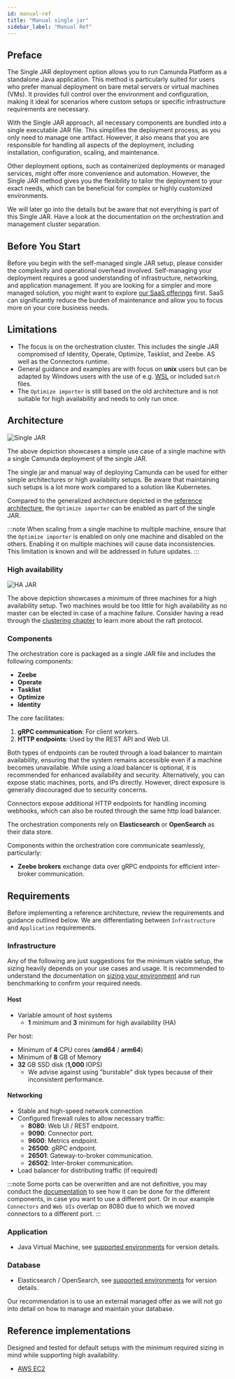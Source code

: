 ```yaml
---
id: manual-ref
title: "Manual single jar"
sidebar_label: "Manual Ref"
---
```


<!-- Could also be called manual? -->

<!-- Moving target, may be renamed, different focus, etc. -->

<!-- Day 1 vs Day 2 operations? -->
<!-- Installation vs Operations -->

## Preface

The Single JAR deployment option allows you to run Camunda Platform as a standalone Java application. This method is particularly suited for users who prefer manual deployment on bare metal servers or virtual machines (VMs). It provides full control over the environment and configuration, making it ideal for scenarios where custom setups or specific infrastructure requirements are necessary.

With the Single JAR approach, all necessary components are bundled into a single executable JAR file. This simplifies the deployment process, as you only need to manage one artifact. However, it also means that you are responsible for handling all aspects of the deployment, including installation, configuration, scaling, and maintenance.

Other deployment options, such as containerized deployments or managed services, might offer more convenience and automation. However, the Single JAR method gives you the flexibility to tailor the deployment to your exact needs, which can be beneficial for complex or highly customized environments.

We will later go into the details but be aware that not everything is part of this Single JAR. Have a look at the documentation on the orchestration and management cluster separation. <!-- TODO: add a link reference from reference arch  -->

## Before You Start

Before you begin with the self-managed single JAR setup, please consider the complexity and operational overhead involved. Self-managing your deployment requires a good understanding of infrastructure, networking, and application management. If you are looking for a simpler and more managed solution, you might want to explore [our SaaS offerings](https://camunda.com/platform/) first. SaaS can significantly reduce the burden of maintenance and allow you to focus more on your core business needs.

## Limitations

- The focus is on the orchestration cluster. This includes the single JAR compromised of Identity, Operate, Optimize, Tasklist, and Zeebe. AS well as the Connectors runtime.
- General guidance and examples are with focus on **unix** users but can be adapted by Windows users with the use of e.g. [WSL](https://learn.microsoft.com/en-us/windows/wsl/install) or included `batch` files.
- The `Optimize importer` is still based on the old architecture and is not suitable for high availability and needs to only run once.

## Architecture

<!-- TODO: include picture when I get access to the draw.io stuff from Hamza. Afterwards describe it -->

<!-- Pictures are as mentioned for now just placeholders --->

![Single JAR](./img/placeholder-manual-single.drawio.png)

The above depiction showcases a simple use case of a single machine with a single Camunda deployment of the single JAR.

The single jar and manual way of deploying Camunda can be used for either simple architectures or high availability setups. Be aware that maintaining such setups is a lot more work compared to a solution like Kubernetes.

Compared to the generalized architecture depicted in the [reference architecture](#TODO), the `Optimize importer` can be enabled as part of the single JAR.

:::note
When scaling from a single machine to multiple machine, ensure that the `Optimize importer` is enabled on only one machine and disabled on the others. Enabling it on multiple machines will cause data inconsistencies. This limitation is known and will be addressed in future updates.
:::

### High availability

![HA JAR](./img/placeholder-manual-ha.drawio.png)

The above depiction showcases a minimum of three machines for a high availability setup. Two machines would be too little for high availability as no master can be elected in case of a machine failure. Consider having a read through the [clustering chapter](./../../../../components/zeebe/technical-concepts/clustering.md) to learn more about the raft protocol.

### Components

The orchestration core is packaged as a single JAR file and includes the following components:

- **Zeebe**
- **Operate**
- **Tasklist**
- **Optimize**
- **Identity**

The core facilitates:

1. **gRPC communication**: For client workers.
2. **HTTP endpoints**: Used by the REST API and Web UI.

Both types of endpoints can be routed through a load balancer to maintain availability, ensuring that the system remains accessible even if a machine becomes unavailable. While using a load balancer is optional, it is recommended for enhanced availability and security. Alternatively, you can expose static machines, ports, and IPs directly. However, direct exposure is generally discouraged due to security concerns.

Connectors expose additional HTTP endpoints for handling incoming webhooks, which can also be routed through the same http load balancer.

The orchestration components rely on **Elasticsearch** or **OpenSearch** as their data store.

Components within the orchestration core communicate seamlessly, particularly:

- **Zeebe brokers** exchange data over gRPC endpoints for efficient inter-broker communication.

## Requirements

Before implementing a reference architecture, review the requirements and guidance outlined below. We are differentiating between `Infrastructure` and `Application` requirements.

### Infrastructure

Any of the following are just suggestions for the minimum viable setup, the sizing heavily depends on your use cases and usage. It is recommended to understand the documentation on [sizing your environment](./../../../../components/best-practices/architecture/sizing-your-environment.md) and run benchmarking to confirm your required needs.

#### Host

- Variable amount of host systems
  - **1** minimum and **3** minimum for high availability (HA)

Per host:

- Minimum of **4** CPU cores (**amd64** / **arm64**)
- Minimum of **8** GB of Memory
- **32** GB SSD disk (**1,000** IOPS)
  - We advise against using "burstable" disk types because of their inconsistent performance.

#### Networking

- Stable and high-speed network connection
- Configured firewall rules to allow necessary traffic:
  - **8080**: Web UI / REST endpoint.
  - **9090**: Connector port.
  - **9600**: Metrics endpoint.
  - **26500**: gRPC endpoint.
  - **26501**: Gateway-to-broker communication.
  - **26502**: Inter-broker communication.
- Load balancer for distributing traffic (if required)

:::note
Some ports can be overwritten and are not definitive, you may conduct the [documentation](#TODO) to see how it can be done for the different components, in case you want to use a different port. Or in our example `Connectors` and `Web UIs` overlap on 8080 due to which we moved connectors to a different port.
:::

### Application

- Java Virtual Machine, see [supported environments](./../../../../reference/supported-environments.md) for version details.

### Database

- Elasticsearch / OpenSearch, see [supported environments](./../../../../reference/supported-environments.md) for version details.

Our recommendation is to use an external managed offer as we will not go into detail on how to manage and maintain your database.

## Reference implementations

Designed and tested for default setups with the minimum required sizing in mind while supporting high availability.

- [AWS EC2](./../amazon/aws-ec2.md)
